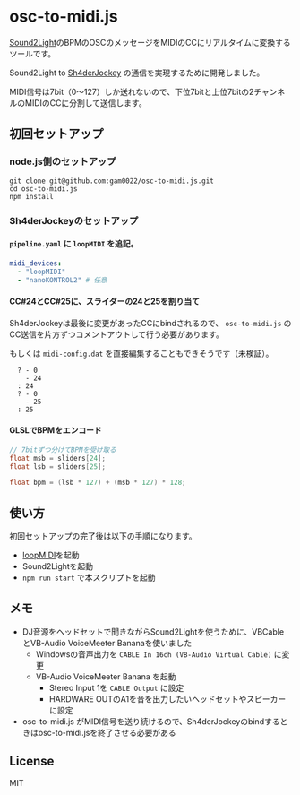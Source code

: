 # osc-to-midi.js

[Sound2Light](https://github.com/ETCLabs/Sound2Light)のBPMのOSCのメッセージをMIDIのCCにリアルタイムに変換するツールです。

Sound2Light to [Sh4derJockey](https://github.com/slerpyyy/sh4der-jockey) の通信を実現するために開発しました。

MIDI信号は7bit（0～127）しか送れないので、下位7bitと上位7bitの2チャンネルのMIDIのCCに分割して送信します。

## 初回セットアップ

### node.js側のセットアップ

```
git clone git@github.com:gam0022/osc-to-midi.js.git
cd osc-to-midi.js
npm install
```

### Sh4derJockeyのセットアップ

#### `pipeline.yaml` に `loopMIDI` を追記。

```yaml
midi_devices:
  - "loopMIDI"
  - "nanoKONTROL2" # 任意
```

#### CC#24とCC#25に、スライダーの24と25を割り当て

Sh4derJockeyは最後に変更があったCCにbindされるので、 `osc-to-midi.js` のCC送信を片方ずつコメントアウトして行う必要があります。

もしくは `midi-config.dat` を直接編集することもできそうです（未検証）。

```
  ? - 0
    - 24
  : 24
  ? - 0
    - 25
  : 25
```

#### GLSLでBPMをエンコード

```glsl
// 7bitずつ分けてBPMを受け取る
float msb = sliders[24];
float lsb = sliders[25];

float bpm = (lsb * 127) + (msb * 127) * 128;
```

## 使い方

初回セットアップの完了後は以下の手順になります。

- [loopMIDI](https://www.tobias-erichsen.de/software/loopmidi.html)を起動
- Sound2Lightを起動
- `npm run start` で本スクリプトを起動


## メモ

- DJ音源をヘッドセットで聞きながらSound2Lightを使うために、VBCableとVB-Audio VoiceMeeter Bananaを使いました
    - Windowsの音声出力を `CABLE In 16ch (VB-Audio Virtual Cable)` に変更
    - VB-Audio VoiceMeeter Banana を起動
        - Stereo Input 1を `CABLE Output` に設定
        - HARDWARE OUTのA1を音を出力したいヘッドセットやスピーカーに設定
- osc-to-midi.js がMIDI信号を送り続けるので、Sh4derJockeyのbindするときはosc-to-midi.jsを終了させる必要がある

## License

MIT